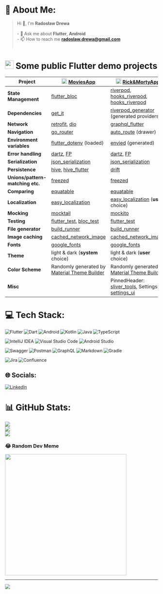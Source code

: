 
# 💫 About Me:
>Hi 👋, I'm **Radosław Drewa**<br><br>- 💬 Ask me about **Flutter**, **Android**<br>- 📫 How to reach me **radoslaw.drewa@gmail.com**<br><br>

#  <img src="https://www.vectorlogo.zone/logos/flutterio/flutterio-icon.svg" width="28" height="28"> Some public Flutter demo projects 
| Project                          | <img src="https://www.vectorlogo.zone/logos/flutterio/flutterio-icon.svg" width="18" height="18"> [MoviesApp](https://github.com/rdrewa/MoviesApp) | <img src="https://www.vectorlogo.zone/logos/flutterio/flutterio-icon.svg" width="18" height="18"> [Rick&MortyApp](https://github.com/rdrewa/RickAndMortyApp)                                                                                                          | 
|----------------------------------|----------------------------------------------------------------------------------------------------------------------------------------------------|---------------------------------------------------------------------------------------------------------------------------------------------------------------------|
| **State Management**             | [flutter_bloc](https://pub.dev/packages/flutter_bloc)                                                                                              | [riverpod](https://pub.dev/packages/riverpod), [hooks_riverpod](https://pub.dev/packages/hooks_riverpod), [hooks_riverpod](https://pub.dev/packages/hooks_riverpod) | 
| **Dependencies**                 | [get_it](https://pub.dev/packages/get_it)                                                                                                          | [riverpod_generator](https://pub.dev/packages/riverpod_generator) (generated providers)]                                                                            | 
| **Network**                      | [retrofit](https://pub.dev/packages/retrofit), [dio](https://pub.dev/packages/dio)                                                                 | [graphql_flutter](https://pub.dev/packages/graphql_flutter)                                                                                                         | 
| **Navigation**                   | [go_router](https://pub.dev/packages/go_router)                                                                                                    | [auto_route](https://pub.dev/packages/auto_route) (drawer)                                                                                                          | 
| **Environment variables**        | [flutter_dotenv](https://pub.dev/packages/flutter_dotenv) (loaded)                                                                                 | [envied](https://pub.dev/packages/envied) (generated)                                                                                                               | 
| **Error handling**               | [dartz](https://pub.dev/packages/dartz), [FP](https://medium.com/nerd-for-tech/better-error-handling-with-either-type-in-dart-b91bef20d716)        | [dartz](https://pub.dev/packages/dartz), [FP](https://medium.com/nerd-for-tech/better-error-handling-with-either-type-in-dart-b91bef20d716)                         | 
| **Serialization**                | [json_serialization](https://pub.dev/packages/json_serialization)                                                                                  | [json_serialization](https://pub.dev/packages/json_serialization)                                                                                                   | 
| **Persistence**                  | [hive](https://pub.dev/packages/hive), [hive_flutter](https://pub.dev/packages/hive_flutter)                                                       | [drift](https://pub.dev/packages/drift)                                                                                                                             | 
| **Unions/pattern-matching etc.** | [freezed](https://pub.dev/packages/freezed)                                                                                                        | [freezed](https://pub.dev/packages/freezed)                                                                                                                         | 
| **Comparing**                    | [equatable](https://pub.dev/packages/equatable)                                                                                                    | [equatable](https://pub.dev/packages/equatable)                                                                                                                     | 
| **Localization**                 | [easy_localization](https://pub.dev/packages/easy_localization)                                                                                    | [easy_localization](https://pub.dev/packages/easy_localization) (**user** choice)                                                                                   | 
| **Mocking**                      | [mocktail](https://pub.dev/packages/mocktail)                                                                                                      | [mockito](https://pub.dev/packages/mockito)                                                                                                                         | 
| **Testing**                      | [flutter_test](https://api.flutter.dev/flutter/flutter_test/flutter_test-library.html), [bloc_test](https://pub.dev/packages/bloc_test)            | [flutter_test](https://api.flutter.dev/flutter/flutter_test/flutter_test-library.html)                                                                              | 
| **File generator**               | [build_runner](https://pub.dev/packages/build_runner)                                                                                              | [build_runner](https://pub.dev/packages/build_runner)                                                                                                               | 
| **Image caching**                | [cached_network_image](https://pub.dev/packages/cached_network_image)                                                                              | [cached_network_image](https://pub.dev/packages/cached_network_image)                                                                                               | 
| **Fonts**                        | [google_fonts](https://pub.dev/packages/google_fonts)                                                                                              | [google_fonts](https://pub.dev/packages/google_fonts)                                                                                                               | 
| **Theme**                        | light & dark (**system** choice)                                                                                                                   | light & dark (**user** choice)                                                                                                                                      | 
| **Color Scheme**                 | Randomly generated by [Material Theme Builder](https://m3.material.io/theme-builder#/custom)                                                       | Randomly generated by [Material Theme Builder](https://m3.material.io/theme-builder#/custom)                                                                        | 
| **Misc**                         |                                                                                                                                                    | PinnedHeader: [sliver_tools](https://pub.dev/packages/sliver_toolss), Settings: [settings_ui](https://pub.dev/packages/settings_ui)                                 |

# 💻 Tech Stack:
![Flutter](https://img.shields.io/badge/Flutter-%2302569B.svg?style=for-the-badge&logo=Flutter&logoColor=white)
![Dart](https://img.shields.io/badge/dart-%230175C2.svg?style=for-the-badge&logo=dart&logoColor=white)
![Android](https://img.shields.io/badge/Android-3DDC84?style=for-the-badge&logo=android&logoColor=white)
![Kotlin](https://img.shields.io/badge/kotlin-%237F52FF.svg?style=for-the-badge&logo=kotlin&logoColor=white)
![Java](https://img.shields.io/badge/java-%23ED8B00.svg?style=for-the-badge&logo=openjdk&logoColor=white)
![TypeScript](https://img.shields.io/badge/typescript-%23007ACC.svg?style=for-the-badge&logo=typescript&logoColor=white)

![IntelliJ IDEA](https://img.shields.io/badge/IntelliJIDEA-000000.svg?style=for-the-badge&logo=intellij-idea&logoColor=white)
![Visual Studio Code](https://img.shields.io/badge/Visual%20Studio%20Code-0078d7.svg?style=for-the-badge&logo=visual-studio-code&logoColor=white)
![Android Studio](https://img.shields.io/badge/android%20studio-346ac1?style=for-the-badge&logo=android%20studio&logoColor=white)

![Swagger](https://img.shields.io/badge/-Swagger-%23Clojure?style=for-the-badge&logo=swagger&logoColor=white)
![Postman](https://img.shields.io/badge/Postman-FF6C37?style=for-the-badge&logo=postman&logoColor=white)
![GraphQL](https://img.shields.io/badge/-GraphQL-E10098?style=for-the-badge&logo=graphql&logoColor=white)
![Markdown](https://img.shields.io/badge/markdown-%23000000.svg?style=for-the-badge&logo=markdown&logoColor=white)
![Gradle](https://img.shields.io/badge/Gradle-02303A.svg?style=for-the-badge&logo=Gradle&logoColor=white)

![Jira](https://img.shields.io/badge/jira-%230A0FFF.svg?style=for-the-badge&logo=jira&logoColor=white)
![Confluence](https://img.shields.io/badge/confluence-%23172BF4.svg?style=for-the-badge&logo=confluence&logoColor=white)

## 🌐 Socials:
[![LinkedIn](https://img.shields.io/badge/LinkedIn-%230077B5.svg?logo=linkedin&logoColor=white)](https://linkedin.com/in/radoslaw.drewa)


# 📊 GitHub Stats:
![](https://github-readme-stats.vercel.app/api?username=rdrewa&theme=dark&hide_border=false&include_all_commits=false&count_private=false)<br/>
![](https://github-readme-streak-stats.herokuapp.com/?user=rdrewa&theme=dark&hide_border=false)<br/>
![](https://github-readme-stats.vercel.app/api/top-langs/?username=rdrewa&theme=dark&hide_border=false&include_all_commits=false&count_private=false&layout=compact)


### 😂 Random Dev Meme
<img src='https://randommeme-five.vercel.app/' style="height: 400px;"/>

---
[![](https://visitcount.itsvg.in/api?id=rdrewa&icon=0&color=0)](https://visitcount.itsvg.in)

<!-- Proudly created with GPRM ( https://gprm.itsvg.in ) -->
